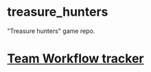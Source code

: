 # treasure_hunters
"Treasure hunters" game repo.

# [Team Workflow tracker](https://trello.com/b/2yupn3Jv/workflow)
